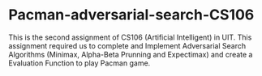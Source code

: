 # Pacman-adversarial-search-CS106
This is the second assignment of CS106 (Artificial Intelligent) in UIT. This assignment required us to complete and Implement Adversarial Search Algorithms (Minimax, Alpha-Beta Prunning and Expectimax) and create a Evaluation Function to play Pacman game.
